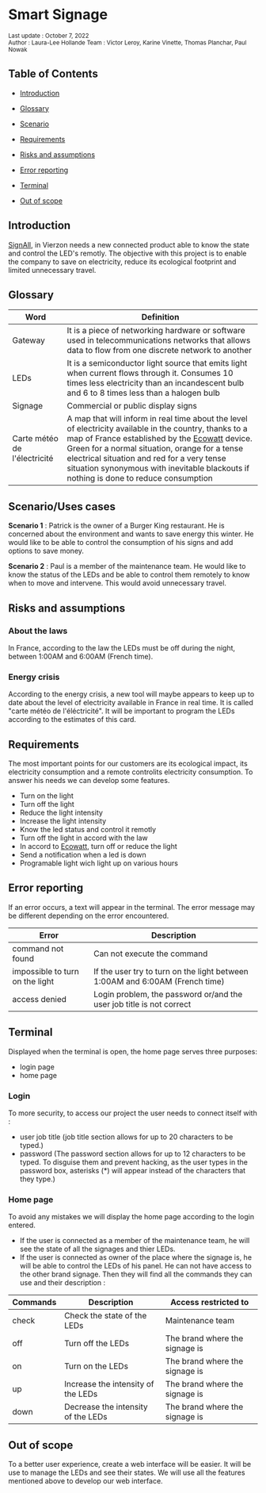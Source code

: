 # Smart Signage 
<sub> Last update : October 7, 2022  
Author : Laura-Lee Hollande
Team : Victor Leroy, Karine Vinette, Thomas Planchar, Paul Nowak</sub>

## Table of Contents

-  [Introduction](#overview)


-  [Glossary](#voc)


-  [Scenario](#scenario)


-  [Requirements](#needs)


-  [Risks and assumptions](#risk)


-  [Error reporting](#error)


-  [Terminal](#terminal)


-  [Out of scope](#out-of-scope)


<a  name="overview"/></a>

## Introduction

[SignAll](https://signall.com/), in Vierzon needs a new connected product able to know the state and control the LED's remotly. The objective with this project is to enable the company to save on electricity, reduce its ecological footprint and limited unnecessary travel.

<a name="voc"/></a>

## Glossary

| Word                         	| Definition                                                                                                                                                                                                                                                                                                                                                                      	|
|------------------------------	|---------------------------------------------------------------------------------------------------------------------------------------------------------------------------------------------------------------------------------------------------------------------------------------------------------------------------------------------------------------------------------	|
| Gateway                      	| It is a piece of networking hardware or software used in telecommunications networks that allows data to flow from one discrete network to another                                                                                                                                                                                                                              	|
| LEDs                         	| It is a semiconductor light source that emits light when current flows through it.  Consumes 10 times less electricity than an incandescent bulb and 6 to 8 times less than a halogen bulb                                                                                                                                                                                      	|
| Signage                      	| Commercial or public display signs                                                                                                                                                                                                                                                                                                                                              	|
| Carte météo de l'électricité 	| A map that will inform in real time about the level of electricity available in the country, thanks to a map of France established by the [Ecowatt](https://www.monecowatt.fr/) device.  Green for a normal situation, orange for a tense electrical situation and red for a very tense situation synonymous with inevitable blackouts if nothing is done to reduce consumption |

<a name="scenario"/></a>

## Scenario/Uses cases

**Scenario 1** : Patrick is the owner of a Burger King restaurant. He is concerned about the environment and wants to save energy this winter. He would like to be able to control the consumption of his signs and add options to save money. 

**Scenario 2** : Paul is a member of the maintenance team. He would like to know the status of the LEDs and be able to control them remotely to know when to move and intervene. This would avoid unnecessary travel.


<a name="risk"/></a>

## Risks and assumptions

### About the laws
In France, according to the law the LEDs must be off during the night, between 1:00AM and 6:00AM (French time).

<!-- ## Need to verify what the law tells about this type of project. -->

### Energy crisis <!--(out of scope ?) (requirements) -->
According to the energy crisis, a new tool will maybe appears to keep up to date about the level of electricity available in France in real time. It is called "carte météo de l'éléctricité".
It will be important to program the LEDs according to the estimates of this card.

<!-- ## Check privacy -->

<a name="needs"/></a>

## Requirements

The most important points for our customers are its ecological impact, its electricity consumption and a remote controlits electricity consumption. To answer his needs we can develop some features.

- Turn on the light
- Turn off the light
- Reduce the light intensity
- Increase the light intensity
- Know the led status and control it remotly
- Turn off the light in accord with the law
- In accord to [Ecowatt](https://www.monecowatt.fr/), turn off or reduce the light <!-- (out of scope) -->
- Send a notification when a led is down <!-- (out of scope) -->
- Programable light wich light up on various hours <!-- (out of scope) -->

<a name="error"/></a>

## Error reporting

If an error occurs, a text will appear in the terminal. The error message may be different depending on the error encountered.

| Error                           	| Description                                                                  	|
|---------------------------------	|------------------------------------------------------------------------------	|
| command not found               	| Can not execute the command                                                  	|
| impossible to turn on the light 	| If the user try to turn on the light between 1:00AM and 6:00AM (French time) 	|
| access denied                   	| Login problem, the password or/and the user job title is not correct         	|

<a name="terminal"/></a>

## Terminal

Displayed when the terminal is open, the home page serves three purposes:

- login page
- home page

### Login
To more security, to access our project the user needs to connect itself with :
- user job title (job title section allows for up to 20 characters to be typed.)
- password (The password section allows for up to 12 characters to be typed. To disguise them and prevent hacking, as the user types in the password box, asterisks (*) will appear instead of the characters that they type.)

### Home page
To avoid any mistakes we will display the home page according to the login entered.
- If the user is connected as a member of the maintenance team, he will see the state of all the signages and thier LEDs.
- If the user is connected as owner of the place where the signage is, he will be able to control the LEDs of his panel. He can not have access to the other brand signage.
Then they will find all the commands they can use and their description :

| Commands 	| Description                        	| Access restricted to           	|
|----------	|------------------------------------	|--------------------------------	|
| check    	| Check the state of the LEDs        	| Maintenance team               	|
| off      	| Turn off the LEDs                  	| The brand where the signage is 	|
| on       	| Turn on the LEDs                   	| The brand where the signage is 	|
| up       	| Increase the intensity of the LEDs 	| The brand where the signage is 	|
| down     	| Decrease the intensity of the LEDs 	| The brand where the signage is 	|

<a name="out-of-scope"/></a>

## Out of scope

To a better user experience, create a web interface will be easier. It will be use to manage the LEDs and see their states.
We will use all the features mentioned above to develop our web interface.

<!-- Questions
- même interface pour maintenance -> login
- qui sont les clients et les différences en conséquences 
- vérifier les entrées du login pour être le plus clair : intitulé du job, entreprise, user title... ?
        -> changer les "owner" en conséquence-->
